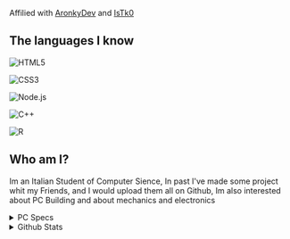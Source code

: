 Affilied with [AronkyDev](https://github.com/AronkyDev) and [IsTk0](https://github.com/IsTk0)




## The languages I know

![HTML5](https://img.shields.io/static/v1?style=for-the-badge&message=HTML5&color=E34F26&logo=HTML5&logoColor=FFFFFF&label=)

![CSS3](https://img.shields.io/static/v1?style=for-the-badge&message=CSS3&color=1572B6&logo=CSS3&logoColor=FFFFFF&label=)

![Node.js](https://img.shields.io/static/v1?style=for-the-badge&message=Node.js&color=339933&logo=Node.js&logoColor=FFFFFF&label=)

![C++](https://img.shields.io/static/v1?style=for-the-badge&message=C%2B%2B&color=00599C&logo=C%2B%2B&logoColor=FFFFFF&label=)

![R](https://img.shields.io/static/v1?style=for-the-badge&message=R&color=276DC3&logo=R&logoColor=FFFFFF&label=)

## Who am I?

Im an Italian Student of Computer Sience, In past I've made some project whit my Friends, and I would upload them all on Github, Im also interested about PC Building and about mechanics and electronics

<!--
<details>
<summary>Other Things</summary>

![Visual Studio Code](https://img.shields.io/static/v1?style=for-the-badge&message=Visual+Studio+Code&color=007ACC&logo=Visual+Studio+Code&logoColor=FFFFFF&label=) ![Amazon Alexa](https://img.shields.io/static/v1?style=for-the-badge&message=Amazon+Alexa&color=222222&logo=Amazon+Alexa&logoColor=00CAFF&label=) ![Raspberry Pi](https://img.shields.io/static/v1?style=for-the-badge&message=Raspberry+Pi&color=A22846&logo=Raspberry+Pi&logoColor=FFFFFF&label=) ![Windows](https://img.shields.io/static/v1?style=for-the-badge&message=Windows&color=0078D6&logo=Windows&logoColor=FFFFFF&label=) ![Adobe Photoshop](https://img.shields.io/static/v1?style=for-the-badge&message=Adobe+Photoshop&color=31A8FF&logo=Adobe+Photoshop&logoColor=FFFFFF&label=) ![Adobe Premiere Pro](https://img.shields.io/static/v1?style=for-the-badge&message=Adobe+Premiere+Pro&color=9999FF&logo=Adobe+Premiere+Pro&logoColor=FFFFFF&label=) ![Chocolatey](https://img.shields.io/static/v1?style=for-the-badge&message=Chocolatey&color=222222&logo=Chocolatey&logoColor=80B5E3&label=) ![Discord](https://img.shields.io/static/v1?style=for-the-badge&message=Discord&color=5865F2&logo=Discord&logoColor=FFFFFF&label=)    ![AnyDesk](https://img.shields.io/static/v1?style=for-the-badge&message=AnyDesk&color=EF443B&logo=AnyDesk&logoColor=FFFFFF&label=) ![Google Assistant](https://img.shields.io/static/v1?style=for-the-badge&message=Google+Assistant&color=4285F4&logo=Google+Assistant&logoColor=FFFFFF&label=) ![Nintendo Switch](https://img.shields.io/static/v1?style=for-the-badge&message=Nintendo+Switch&color=E60012&logo=Nintendo+Switch&logoColor=FFFFFF&label=) ![PlayStation 4](https://img.shields.io/static/v1?style=for-the-badge&message=PlayStation+4&color=003791&logo=PlayStation+4&logoColor=FFFFFF&label=)


![Apple](https://img.shields.io/static/v1?style=for-the-badge&message=Apple&color=000000&logo=Apple&logoColor=FFFFFF&label=) ![iOS](https://img.shields.io/static/v1?style=for-the-badge&message=iOS&color=000000&logo=iOS&logoColor=FFFFFF&label=) [iPhone 11 64GB Product Red](https://www.amazon.it/Apple-iPhone-11-64GB-PRODUCT/dp/B08L6XD7WB/ref=sr_1_3?__mk_it_IT=%C3%85M%C3%85%C5%BD%C3%95%C3%91&crid=33RKUMA2MNCY0&keywords=iphone+11+red+6+gb&qid=1646949503&sprefix=iphone+11+red+6+gb%2Caps%2C104&sr=8-3)


![Samsung](https://img.shields.io/static/v1?style=for-the-badge&message=Samsung&color=1428A0&logo=Samsung&logoColor=FFFFFF&label=) ![Android](https://img.shields.io/static/v1?style=for-the-badge&message=Android&color=222222&logo=Android&logoColor=3DDC84&label=) [Samsung Galaxy A51 128GB](https://www.amazon.it/Smartphone-Fotocamere-Posteriori-Espandibili-Batteria/dp/B082WP34RL/ref=sr_1_1?__mk_it_IT=%C3%85M%C3%85%C5%BD%C3%95%C3%91&crid=386J9JPR9Z52E&keywords=SAMSUNG%2BGALAXY%2BA51%2B128GB&qid=1646949715&sprefix=samsung%2Bgalaxy%2Ba51%2B128gb%2Caps%2C112&sr=8-1&th=1)


![HP](https://img.shields.io/static/v1?style=for-the-badge&message=HP&color=0096D6&logo=HP&logoColor=FFFFFF&label=) [Monitor 27mx FullHD 144Hz 1ms](https://www.amazon.it/dp/B07Q2FG1BM/?coliid=I192X5V8BSBIKB&colid=13YCH284JN61W&ref_=gv_ov_lig_pi_dp&th=1)
<br>

</details>
-->


<details>
<summary>PC Specs</summary>

CPU : [17-17000F](https://www.amazon.it/dp/B08TX3MXV5/?coliid=I3M8QB44T1YWUT&colid=13YCH284JN61W&psc=1&ref_=gv_ov_lig_pi_dp);

GPU : HP RTX 3060 12 GB VRAM;

RAM : [16x2GB 3200MHZ CL16](https://www.amazon.it/dp/B0897V51S8/?coliid=I18WCZ41DVPM4Y&colid=13YCH284JN61W&psc=1&ref_=gv_ov_lig_pi_dp); 

SSD : [M.2 500 GB 2400 MB/S](https://www.amazon.it/dp/B086BGWNY8/?coliid=I2GIIJZLMMZXAA&colid=13YCH284JN61W&psc=1&ref_=gv_ov_lig_pi_dp); 

SSD : [SATA 480 GB 520 MB/S](https://www.amazon.it/dp/B01C2JJB0G/?coliid=I2ER03Z3SN5EBZ&colid=13YCH284JN61W&psc=1&ref_=gv_ov_lig_pi_dp); 

HDD : [1TB](https://www.amazon.it/dp/B0711YN12S/?coliid=I1YWFN3W1X8M9Y&colid=13YCH284JN61W&psc=1&ref_=gv_ov_lig_pi_dp); 

</details>

<details>
<summary>Github Stats</summary>
<br>

![Hemeraleback Stats](https://github-readme-stats.vercel.app/api?username=hemeraleback&show_icons=true&theme=radical)

[![Top Langs](https://github-readme-stats.vercel.app/api/top-langs/?username=hemeraleback&layout=compact&theme=radical)](https://github.com/hemeraleback)
</details>
